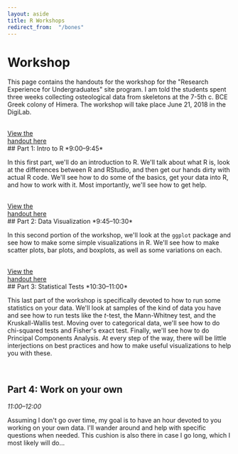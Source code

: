 ```yaml
---
layout: aside
title: R Workshops
redirect_from:  "/bones"
---
```


# Workshop

This page contains the handouts for the workshop for the "Research Experience for Undergraduates" site program. I am told the students spent three weeks collecting osteological data from skeletons at the 7-5th c. BCE Greek colony of Himera. The workshop will take place June 21, 2018 in the DigiLab.

<br/>


<div class="biglink"><a href="/downloads/180621_bones1.html" class="nodot" target = "_blank">View the <br />handout here</a></div>
## Part 1: Intro to R
*9:00–9:45*

In this first part, we'll do an introduction to R. We'll talk about what R is, look at the differences between R and RStudio, and then get our hands dirty with actual R code. We'll see how to do some of the basics, get your data into R, and how to work with it. Most importantly, we'll see how to get help.

<br/>

<div class="biglink"><a href="/downloads/180621_bones2.html" class="nodot" target = "_blank">View the <br />handout here</a></div>
## Part 2: Data Visualization
*9:45–10:30*

In this second portion of the workshop, we'll look at the `ggplot` package and see how to make some simple visualizations in R. We'll see how to make scatter plots, bar plots, and boxplots, as well as some variations on each. 

<br/>

<div class="biglink"><a href="/downloads/180621_bones3.html" class="nodot" target = "_blank">View the <br />handout here</a></div>
## Part 3: Statistical Tests
*10:30–11:00*

This last part of the workshop is specifically devoted to how to run some statistics on your data. We'll look at samples of the kind of data you have and see how to run tests like the *t*-test, the Mann-Whitney test, and the Kruskall-Wallis test. Moving over to categorical data, we'll see how to do chi-squared tests and Fisher's exact test. Finally, we'll see how to do Principal Components Analysis. At every step of the way, there will be little interjections on best practices and how to make useful visualizations to help you with these.

<br/>

## Part 4: Work on your own
*11:00–12:00*

Assuming I don't go over time, my goal is to have an hour devoted to you working on your own data. I'll wander around and help with specific questions when needed. This cushion is also there in case I go long, which I most likely will do…